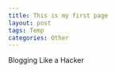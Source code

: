 ```yaml
---
title: This is my first page
layout: post
tags: Temp
categories: Other
---
```


Blogging Like a Hacker